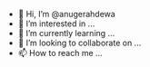 - 👋 Hi, I’m @anugerahdewa
- 👀 I’m interested in ...
- 🌱 I’m currently learning ...
- 💞️ I’m looking to collaborate on ...
- 📫 How to reach me ...

<!---
anugerahdewa/anugerahdewa is a ✨ special ✨ repository because its `README.md` (this file) appears on your GitHub profile.
You can click the Preview link to take a look at your changes.
--->
